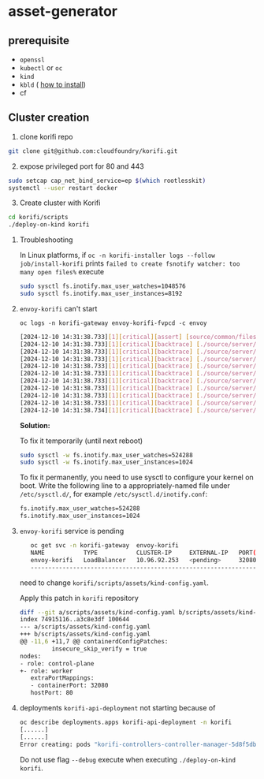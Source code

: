 # asset-generator
## prerequisite 
* `openssl`
* `kubectl` or `oc`
* `kind`
* `kbld` ( [how to install](https://carvel.dev/kbld/docs/v0.44.x/install/))
* cf

## Cluster creation 
1. clone korifi repo 

```bash
git clone git@github.com:cloudfoundry/korifi.git
```

2. expose privileged port
for 80 and 443

```bash
sudo setcap cap_net_bind_service=ep $(which rootlesskit)
systemctl --user restart docker
```
<!-- 
3. create local docker registry 
docker run -d -p 5000:5000 --name registry registry:latest -->

3. Create cluster with Korifi

```bash
cd korifi/scripts
./deploy-on-kind korifi
```

   1. Troubleshooting

      In Linux platforms, if `oc -n korifi-installer logs --follow job/install-korifi`
      prints `failed to create fsnotify watcher: too many open files%` execute

      ```bash
      sudo sysctl fs.inotify.max_user_watches=1048576
      sudo sysctl fs.inotify.max_user_instances=8192
      ```
   2. `envoy-korifi` can't start

      `oc logs -n korifi-gateway envoy-korifi-fvpcd -c envoy`

      ```bash
      [2024-12-10 14:31:38.733][1][critical][assert] [source/common/filesystem/inotify/watcher_impl.cc:23] assert failure: inotify_fd_ >= 0. Details: Consider increasing value of user.max_inotify_watches via sysctl
      [2024-12-10 14:31:38.733][1][critical][backtrace] [./source/server/backtrace.h:127] Caught Aborted, suspect faulting address 0xfffe00000001
      [2024-12-10 14:31:38.733][1][critical][backtrace] [./source/server/backtrace.h:111] Backtrace (use tools/stack_decode.py to get line numbers):
      [2024-12-10 14:31:38.733][1][critical][backtrace] [./source/server/backtrace.h:112] Envoy version: e3b4a6e9570da15ac1caffdded17a8bebdc7dfc9/1.31.3/Clean/RELEASE/BoringSSL
      [2024-12-10 14:31:38.733][1][critical][backtrace] [./source/server/backtrace.h:114] Address mapping: 55f940a78000-55f9434d9000 /usr/local/bin/envoy
      [2024-12-10 14:31:38.733][1][critical][backtrace] [./source/server/backtrace.h:121] #0: [0x7f43bfa42520]
      [2024-12-10 14:31:38.733][1][critical][backtrace] [./source/server/backtrace.h:127] Caught Segmentation fault, suspect faulting address 0x0
      [2024-12-10 14:31:38.733][1][critical][backtrace] [./source/server/backtrace.h:111] Backtrace (use tools/stack_decode.py to get line numbers):
      [2024-12-10 14:31:38.733][1][critical][backtrace] [./source/server/backtrace.h:112] Envoy version: e3b4a6e9570da15ac1caffdded17a8bebdc7dfc9/1.31.3/Clean/RELEASE/BoringSSL
      [2024-12-10 14:31:38.733][1][critical][backtrace] [./source/server/backtrace.h:114] Address mapping: 55f940a78000-55f9434d9000 /usr/local/bin/envoy
      [2024-12-10 14:31:38.734][1][critical][backtrace] [./source/server/backtrace.h:121] #0: [0x7f43bfa42520]
      ```

      **Solution:**

      To fix it temporarily (until next reboot)
      ```bash
      sudo sysctl -w fs.inotify.max_user_watches=524288
      sudo sysctl -w fs.inotify.max_user_instances=1024
      ```
      To fix it permanently, you need to use sysctl to configure your kernel on boot.
      Write the following line to a appropriately-named file under `/etc/sysctl.d/`, for example `/etc/sysctl.d/inotify.conf`:
      ```bash
      fs.inotify.max_user_watches=524288
      fs.inotify.max_user_instances=1024
      ```

   3. `envoy-korifi` service is pending
   
      ```bash
         oc get svc -n korifi-gateway  envoy-korifi
         NAME           TYPE           CLUSTER-IP     EXTERNAL-IP   PORT(S)                           AGE
         envoy-korifi   LoadBalancer   10.96.92.253   <pending>     32080:31449/TCP,32443:31341/TCP   102m
         ----------------------------------------------------------------------------------------------------
      ```

      need to change `korifi/scripts/assets/kind-config.yaml`. 

      Apply this patch in `korifi` repository

      ```bash 
      diff --git a/scripts/assets/kind-config.yaml b/scripts/assets/kind-config.yaml
      index 74915116..a3c8e3df 100644
      --- a/scripts/assets/kind-config.yaml
      +++ b/scripts/assets/kind-config.yaml
      @@ -11,6 +11,7 @@ containerdConfigPatches:
               insecure_skip_verify = true
      nodes:
      - role: control-plane
      +- role: worker
         extraPortMappings:
         - containerPort: 32080
         hostPort: 80
      ```
   4. deployments `korifi-api-deployment` not starting because of 
      ```bash
      oc describe deployments.apps korifi-api-deployment -n korifi             
      [......]
      [......]
      Error creating: pods "korifi-controllers-controller-manager-5d8f5db889-gnwqb" is forbidden: violates PodSecurity "restricted:latest": unrestricted capabilities (container "manager" must not include "SYS_PTRACE" in securityContext.capabilities.add), runAsNonRoot != true (pod and container "manager" must not set securityContext.runAsNonRoot=false)
      ```

      Do not use flag `--debug` execute when executing `./deploy-on-kind korifi`.
